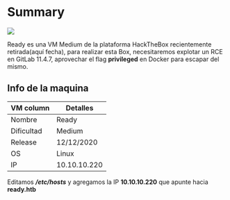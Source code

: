 # Summary

![](/assets/img/Linux/Ready/InfoCard.png)

Ready es una VM Medium de la plataforma HackTheBox recientemente retirada(aquí fecha), para realizar esta Box, necesitaremos explotar un RCE en GitLab 11.4.7, aprovechar el flag **privileged** en Docker para escapar del mismo.

## Info de la maquina



| VM column  | Detalles     |
| ---------- | ------------ |
| Nombre     | Ready        |
| Dificultad | Medium       |
| Release    | 12/12/2020   |
| OS         | Linux        |
| IP         | 10.10.10.220 |

Editamos ***/etc/hosts***  y agregamos la IP **10.10.10.220** que apunte hacia **ready.htb** 
